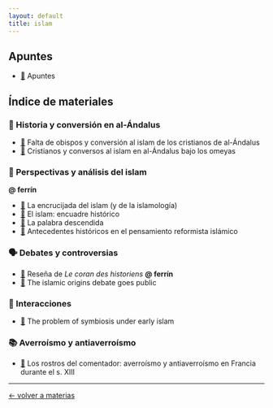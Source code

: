 ```yaml
---
layout: default
title: islam
---
```



## Apuntes

- [📝](apuntes/islm.md) Apuntes


## Índice de materiales

### 🕌 Historia y conversión en al-Ándalus 
- [📄](materiales/faltadeobispos.pdf) Falta de obispos y conversión al islam de los cristianos de al-Ándalus
- [📄](materiales/cristianosyconversos.pdf) Cristianos y conversos al islam en al-Ándalus bajo los omeyas

### 🕋 Perspectivas y análisis del islam 

**@ ferrín** 
- [📄](/materiales/encrucijada.pdf) La encrucijada del islam (y de la islamología)
- [📄](materiales/encuadrehistorico.pdf) El islam: encuadre histórico
- [📄](materiales/lapalabradescendida.pdf) La palabra descendida
- [📄](materiales/reformismo.pdf) Antecedentes históricos en el pensamiento reformista islámico


### 🗣️ Debates y controversias 
- [📄](/materiales/ferrinresenha.pdf) Reseña de *Le coran des historiens* **@ ferrín**
- [📄](materiales/islamorigins.pdf) The islamic origins debate goes public
  
### 🤝 Interacciones 
- [📄](materiales/symbiosis.pdf) The problem of symbiosis under early islam

### 📚 Averroísmo y antiaverroísmo 
- [📄](materiales/averroes.pdf) Los rostros del comentador: averroísmo y antiaverroísmo en Francia durante el s. XIII

---
<div style="display: flex; align-items: center; float: left;">
<a href="../">&#8592; volver a materias</a>
</div>